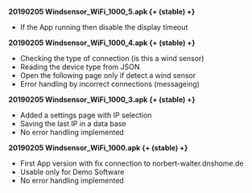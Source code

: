 **20190205 Windsensor_WiFi_1000_5.apk {+ (stable) +}**

* If the App running then disable the display timeout

**20190205 Windsensor_WiFi_1000_4.apk {+ (stable) +}**

* Checking the type of connection (is this a wind sensor)
* Reading the device type from JSON
* Open the following page only if detect a wind sensor
* Error handling by incorrect connections (messageing)

**20190205 Windsensor_WiFi_1000_3.apk {+ (stable) +}**

* Added a settings page with IP selection
* Saving the last IP in a data base
* No error handling implemented

**20190205 Windsensor_WiFi_1000.apk {+ (stable) +}**

* First App version with fix connection to norbert-walter.dnshome.de
* Usable only for Demo Software
* No error handling implemented
